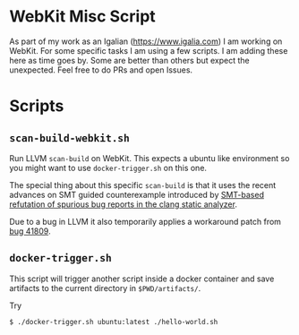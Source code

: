 # WebKit Misc Script

As part of my work as an Igalian (https://www.igalia.com) I am working on WebKit. For some specific tasks I am using a few scripts. I am adding these here as time goes by.
Some are better than others but expect the unexpected. Feel free to do PRs and open Issues.

# Scripts

## `scan-build-webkit.sh`

Run LLVM `scan-build` on WebKit. This expects a ubuntu like environment so you might want to use `docker-trigger.sh` on this one.

The special thing about this specific `scan-build` is that it uses the recent advances on SMT guided counterexample introduced by 
[SMT-based refutation of spurious bug reports in the clang static analyzer](https://dl.acm.org/citation.cfm?id=3339673).

Due to a bug in LLVM it also temporarily applies a workaround patch from [bug 41809](https://bugs.llvm.org/show_bug.cgi?id=41809).

## `docker-trigger.sh`

This script will trigger another script inside a docker container and save artifacts to the current directory in `$PWD/artifacts/`.

Try
```
$ ./docker-trigger.sh ubuntu:latest ./hello-world.sh
```

